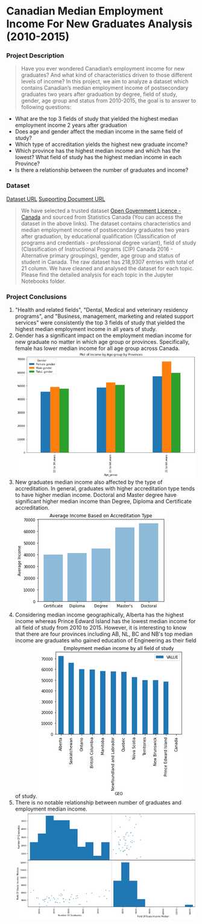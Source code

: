 # Canadian Median Employment Income For New Graduates Analysis (2010-2015)

### Project Description

> Have you ever wondered Canadian’s employment income for new graduates? And what kind of characteristics driven to those different levels of income? In this project, we aim to analyze a dataset which contains Canadian’s median employment income of postsecondary graduates two years after graduation by degree, field of study, gender, age group and status from 2010-2015, the goal is to answer to following questions:

* What are the top 3 fields of study that yielded the highest median employment income 2 years after graduation
* Does age and gender affect the median income in the same field of study?
* Which type of accreditation yields the highest new graduate income?
* Which province has the highest median income and which has the lowest? What field of study has the highest median income in each Province?
* Is there a relationship between the number of graduates and income?

### Dataset
[Dataset URL](https://open.canada.ca/data/en/dataset/47bf6ec6-079c-413a-a6eb-7de43401280b)
[Supporting Document URL](https://www150.statcan.gc.ca/t1/tbl1/en/tv.action?pid=3710012201)
> We have selected a trusted dataset [Open Government Licence - Canada](https://open.canada.ca/en/open-government-licence-canada) and sourced from Statistics Canada (You can access the dataset in the above links). The dataset contains characteristics and median employment income of postsecondary graduates two years after graduation, by educational qualification (Classification of programs and credentials - professional degree variant), field of study (Classification of Instructional Programs (CIP) Canada 2016 - Alternative primary groupings), gender, age group and status of student in Canada. The raw dataset has 218,9307 entries with total of 21 column.
We have cleaned and analysed the dataset for each topic. Please find the detailed analysis for each topic in the Jupyter Notebooks folder.

### Project Conclusions
1. "Health and related fields", "Dental, Medical and veterinary residency programs", and "Business, management, marketing and related support services" were consistently the top 3 fields of study that yielded the highest median employment income in all years of study.
2. Gender has a significant impact on the employment median income for new graduate no matter in which age group or provinces. Specifically, female has lower median income for all age group across Canada. ![Plot of Employment Median Income by gender in different age group](./Plots/Income_by_gender_for_different_age.png)
3. New graduates median income also affected by the type of accreditation. In general, graduates with higher accreditation type tends to have higher median income. Doctoral and Master degree have significant higher median income than Degree, Diploma and Certificate accreditation. ![Median Income by Different Accreditation](./Plots/Median_income_by_different_Accreditation.png)
4. Considering median income geographically, Alberta has the highest income whereas Prince Edward Island has the lowest median income for all field of study from 2010 to 2015. However, it is interesting to know that there are four provinces including AB, NL, BC and NB's top median income are graduates who gained education of Engineering as their field of study. ![Plot of Employment Median Income in Different Provinces](./Plots/Top_median_income_among_provinces.png)
5. There is no notable relationship between number of graduates and employment median income. ![Scatter Matrix Median Income in relation with Number of Graduates](./Plots/graduate_number_and_income_relationship.png)
